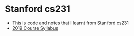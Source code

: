 # Stanford cs231
- This is code  and notes that I learnt from Stanford cs231
- [2019 Course Syllabus](http://cs231n.stanford.edu/syllabus.html?fbclid=IwAR1PrPn7CWi2NZ9Z4gozoyun1O8CrWMqngnmZTHm6vWwjpSeeTUdgptfvl8)
